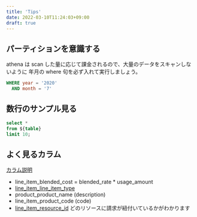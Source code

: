 ```yaml
---
title: 'Tips'
date: 2022-03-10T11:24:03+09:00
draft: true
---
```


## パーティションを意識する

athena は scan した量に応じて課金されるので、大量のデータをスキャンしないように 年月の where 句を必ず入れて実行しましょう。

```sql
WHERE year = '2020'
  AND month = '7'
```

## 数行のサンプル見る

```sql
select *
from ${table}
limit 10;
```

## よく見るカラム

[カラム説明](https://docs.aws.amazon.com/ja_jp/cur/latest/userguide/data-dictionary.html)

- line_item_blended_cost = blended_rate \* usage_amount
- [line_item_line_item_type](https://docs.aws.amazon.com/ja_jp/cur/latest/userguide/Lineitem-columns.html#l-L)
- product_product_name (description)
- line_item_product_code (code)
- [line_item_resource_id](https://docs.aws.amazon.com/ja_jp/cur/latest/userguide/Lineitem-columns.html#l-R) どのリソースに請求が紐付いているかがわかります

